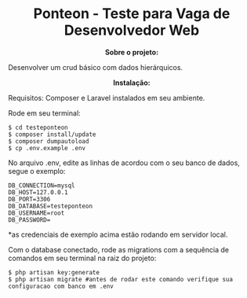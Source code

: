 
<h1 align="center">Ponteon - Teste para Vaga de Desenvolvedor Web</h1>
<p align="center"><strong>Sobre o projeto:</strong></p>
Desenvolver um crud básico com dados hierárquicos. 
<p align="center"><strong>Instalação:</strong></p>
Requisitos: Composer e Laravel instalados em seu ambiente.

Rode em seu terminal:
```
$ cd testeponteon
$ composer install/update
$ composer dumpautoload
$ cp .env.example .env
```
No arquivo .env, edite as linhas de acordou com o seu banco de dados, segue o exemplo:
```
DB_CONNECTION=mysql
DB_HOST=127.0.0.1
DB_PORT=3306
DB_DATABASE=testeponteon
DB_USERNAME=root
DB_PASSWORD=
```
*as credenciais de exemplo acima estão rodando em servidor local.

Com o database conectado, rode as migrations com a sequência de comandos em seu terminal na raiz do projeto:
```
$ php artisan key:generate
$ php artisan migrate #antes de rodar este comando verifique sua configuracao com banco em .env
```
